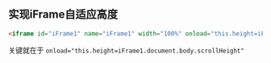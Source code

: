 ## 实现iFrame自适应高度
```html
<iframe id="iFrame1" name="iFrame1" width="100%" onload="this.height=iFrame1.document.body.scrollHeight" frameborder="0" src="index.htm"></iframe>
```
关键就在于 `onload="this.height=iFrame1.document.body.scrollHeight" `


